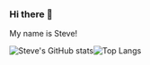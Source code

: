 ### Hi there 👋
My name is Steve!

![Steve's GitHub stats](https://github-readme-stats.vercel.app/api?username=hayato1234&show_icons=true&theme=swift)![Top Langs](https://github-readme-stats.vercel.app/api/top-langs/?username=hayato1234&layout=compact&show_icons=true&theme=dark)


<!--
**hayato1234/hayato1234** is a ✨ _special_ ✨ repository because its `README.md` (this file) appears on your GitHub profile.

Here are some ideas to get you started:

- 🔭 I’m currently working on ...
- 🌱 I’m currently learning ...
- 👯 I’m looking to collaborate on ...
- 🤔 I’m looking for help with ...
- 💬 Ask me about ...
- 📫 How to reach me: ...
- 😄 Pronouns: ...
- ⚡ Fun fact: ...
-->
